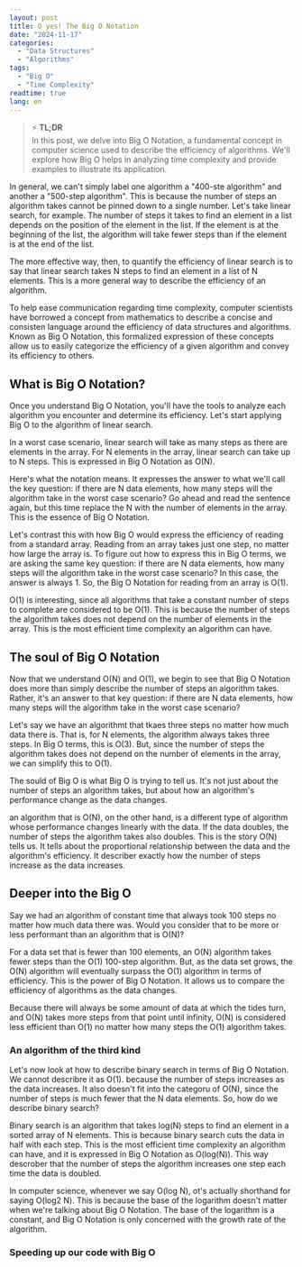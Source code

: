 ```yaml
---
layout: post
title: O yes! The Big O Notation
date: "2024-11-17"
categories: 
  - "Data Structures"
  - "Algorithms"
tags: 
  - "Big O"
  - "Time Complexity"
readtime: true
lang: en
---
```


> ⚡️ **TL;DR**  
> In this post, we delve into Big O Notation, a fundamental concept in computer science used to describe the efficiency of algorithms. We'll explore how Big O helps in analyzing time complexity and provide examples to illustrate its application.

In general, we can't simply label one algorithm a "400-ste algorithm" and another a "500-step algorithm". This is because the number of steps an algorithm takes cannot be pinned down to a single number. Let's take linear search, for example. The number of steps it takes to find an element in a list depends on the position of the element in the list. If the element is at the beginning of the list, the algorithm will take fewer steps than if the element is at the end of the list.

The more effective way, then, to quantify the efficiency of linear search is to say that linear search takes N steps to find an element in a list of N elements. This is a more general way to describe the efficiency of an algorithm.

To help ease communication regarding time complexity, computer scientists have borrowed a concept from mathematics to describe a concise and consisten language around the efficiency of data structures and algorithms. Known as Big O Notation, this formalized expression of these concepts allow us to easily categorize the efficiency of a given algorithm and convey its efficiency to others.

## What is Big O Notation?

Once you understand Big O Notation, you'll have the tools to analyze each algorithm you encounter and determine its efficiency. Let's start applying Big O to the algorithm of linear search.

In a worst case scenario, linear search will take as many steps as there are elements in the array. For N elements in the array, linear search can take up to N steps. This is expressed in Big O Notation as O(N).

Here's what the notation means. It expresses the answer to what we'll call the key question: if there are N data elements, how many steps will the algorithm take in the worst case scenario? Go ahead and read the sentence again, but this time replace the N with the number of elements in the array. This is the essence of Big O Notation.

Let's contrast this with how Big O would express the efficiency of reading from a standard array. Reading from an array takes just one step, no matter how large the array is. To figure out how to express this in Big O terms, we are asking the same key question: if there are N data elements, how many steps will the algorithm take in the worst case scenario? In this case, the answer is always 1. So, the Big O Notation for reading from an array is O(1).

O(1) is interesting, since all algorithms that take a constant number of steps to complete are considered to be O(1). This is because the number of steps the algorithm takes does not depend on the number of elements in the array. This is the most efficient time complexity an algorithm can have.

## The soul of Big O Notation

Now that we understand O(N) and O(1), we begin to see that Big O Notation does more than simply describe the number of steps an algorithm takes. Rather, it's an answer to that key question: if there are N data elements, how many steps will the algorithm take in the worst case scenario?

Let's say we have an algorithmt that tkaes three steps no matter how much data there is. That is, for N elements, the algorithm always takes three steps. In Big O terms, this is O(3). But, since the number of steps the algorithm takes does not depend on the number of elements in the array, we can simplify this to O(1).

The sould of Big O is what Big O is trying to tell us. It's not just about the number of steps an algorithm takes, but about how an algorithm's performance change as the data changes.

an algorithm that is O(N), on the other hand, is a different type of algorithm whose performance changes linearly with the data. If the data doubles, the number of steps the algorithm takes also doubles. This is the story O(N) tells us. It tells about the proportional relationship between the data and the algorithm's efficiency. It describer exactly how the number of steps increase as the data increases.

## Deeper into the Big O

Say we had an algorithm of constant time that always took 100 steps no matter how much data there was. Would you consider that to be more or less performant than an algorithm that is O(N)?

For a data set that is fewer than 100 elements, an O(N) algorithm takes fewer steps than the O(1) 100-step algorithm. But, as the data set grows, the O(N) algorithm will eventually surpass the O(1) algorithm in terms of efficiency. This is the power of Big O Notation. It allows us to compare the efficiency of algorithms as the data changes.

Because there will always be some amount of data at which the tides turn, and O(N) takes more steps from that point until infinity, O(N) is considered less efficient than O(1) no matter how many steps the O(1) algorithm takes.

### An algorithm of the third kind

Let's now look at how to describe binary search in terms of Big O Notation. We cannot describre it as O(1). because the number of steps increases as the data increases. It also doesn't fit into the categoru of O(N), since the number of steps is much fewer that the N data elements. So, how do we describe binary search?

Binary search is an algorithm that takes log(N) steps to find an element in a sorted array of N elements. This is because binary search cuts the data in half with each step. This is the most efficient time complexity an algorithm can have, and it is expressed in Big O Notation as O(log(N)). This way descrober that the number of steps the algorithm increases one step each time the data is doubled.

In computer science, whenever we say O(log N), ot's actually shorthand for saying O(log2 N). This is because the base of the logarithm doesn't matter when we're talking about Big O Notation. The base of the logarithm is a constant, and Big O Notation is only concerned with the growth rate of the algorithm.

### Speeding up our code with Big O
